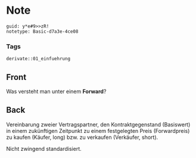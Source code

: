 # Note
```
guid: y*e#9>>zR!
notetype: Basic-d7a3e-4ce08
```

### Tags
```
derivate::01_einfuehrung
```

## Front
Was versteht man unter einem <b>Forward</b>?

## Back
Vereinbarung zweier Vertragspartner, den Kontraktgegenstand
(Basiswert) in einem zukünftigen Zeitpunkt zu einem festgelegten
Preis (Forwardpreis) zu kaufen (Käufer, long) bzw. zu verkaufen
(Verkäufer, short).
<div>
  Nicht zwingend standardisiert.
</div>
